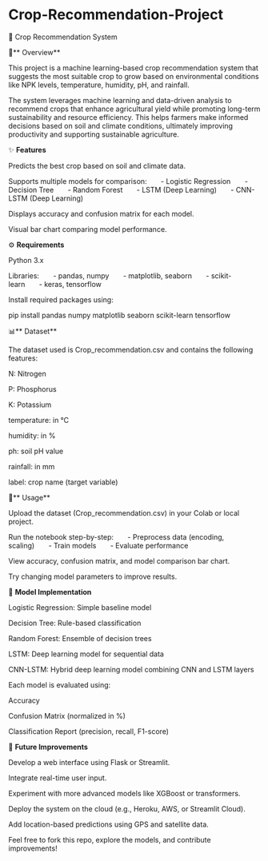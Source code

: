 # Crop-Recommendation-Project
🌾 Crop Recommendation System

📌** Overview**

This project is a machine learning-based crop recommendation system that suggests the most suitable crop to grow based on environmental conditions like NPK levels, temperature, humidity, pH, and rainfall.

The system leverages machine learning and data-driven analysis to recommend crops that enhance agricultural yield while promoting long-term sustainability and resource efficiency. This helps farmers make informed decisions based on soil and climate conditions, ultimately improving productivity and supporting sustainable agriculture.

✨ **Features**

Predicts the best crop based on soil and climate data.

Supports multiple models for comparison:  - Logistic Regression  - Decision Tree  - Random Forest  - LSTM (Deep Learning)  - CNN-LSTM (Deep Learning)

Displays accuracy and confusion matrix for each model.

Visual bar chart comparing model performance.

⚙️ **Requirements**

Python 3.x

Libraries:  - pandas, numpy  - matplotlib, seaborn  - scikit-learn  - keras, tensorflow

Install required packages using:

pip install pandas numpy matplotlib seaborn scikit-learn tensorflow

📊** Dataset**

The dataset used is Crop_recommendation.csv and contains the following features:

N: Nitrogen

P: Phosphorus

K: Potassium

temperature: in °C

humidity: in %

ph: soil pH value

rainfall: in mm

label: crop name (target variable)

🚀** Usage**

Upload the dataset (Crop_recommendation.csv) in your Colab or local project.

Run the notebook step-by-step:  - Preprocess data (encoding, scaling)  - Train models  - Evaluate performance

View accuracy, confusion matrix, and model comparison bar chart.

Try changing model parameters to improve results.

🧐 **Model Implementation**

Logistic Regression: Simple baseline model

Decision Tree: Rule-based classification

Random Forest: Ensemble of decision trees

LSTM: Deep learning model for sequential data

CNN-LSTM: Hybrid deep learning model combining CNN and LSTM layers

Each model is evaluated using:

Accuracy

Confusion Matrix (normalized in %)

Classification Report (precision, recall, F1-score)

🔮 **Future Improvements**

Develop a web interface using Flask or Streamlit.

Integrate real-time user input.

Experiment with more advanced models like XGBoost or transformers.

Deploy the system on the cloud (e.g., Heroku, AWS, or Streamlit Cloud).

Add location-based predictions using GPS and satellite data.

Feel free to fork this repo, explore the models, and contribute improvements!
